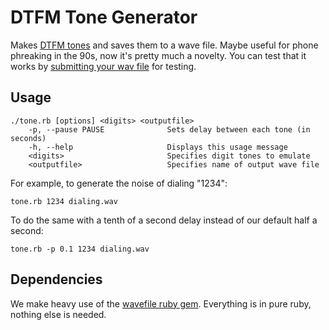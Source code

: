 # DTFM Tone Generator

Makes [DTFM tones](http://www.dialabc.com/sound/dtmf.html) and saves them to a wave file. Maybe useful for phone phreaking in the 90s, now it's pretty much a novelty. You can test that it works by [submitting your wav file](http://dialabc.com/sound/detect/index.html) for testing.

## Usage

	./tone.rb [options] <digits> <outputfile>
		-p, --pause PAUSE              Sets delay between each tone (in seconds)
		-h, --help                     Displays this usage message
		<digits>                       Specifies digit tones to emulate
		<outputfile>                   Specifies name of output wave file

For example, to generate the noise of dialing "1234":

    tone.rb 1234 dialing.wav

To do the same with a tenth of a second delay instead of our default half a second:

    tone.rb -p 0.1 1234 dialing.wav

## Dependencies

We make heavy use of the [wavefile ruby gem](http://wavefilegem.com/). Everything is in pure ruby, nothing else is needed.
